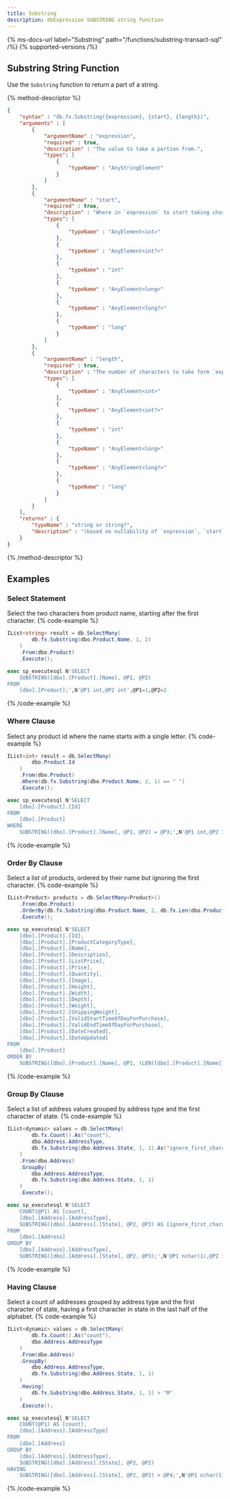 ```yaml
---
title: Substring
description: dbExpression SUBSTRING string function
---
```


{% ms-docs-url label="Substring" path="/functions/substring-transact-sql" /%}
{% supported-versions /%}

## Substring String Function

Use the `Substring` function to return a part of a string.

{% method-descriptor %}
```json
{
    "syntax" : "db.fx.Substring({expression}, {start}, {length})",
    "arguments" : [
        {
            "argumentName" : "expression",
            "required" : true,
            "description" : "The value to take a portion from.",
            "types": [
                { 
                    "typeName" : "AnyStringElement"
                }
            ]
        },
        {
            "argumentName" : "start",
            "required" : true,
            "description" : "Where in `expression` to start taking characters.",
            "types": [
                { 
                    "typeName" : "AnyElement<int>"
                },
                { 
                    "typeName" : "AnyElement<int?>"
                },
                { 
                    "typeName" : "int"
                },
                { 
                    "typeName" : "AnyElement<long>"
                },
                { 
                    "typeName" : "AnyElement<long?>"
                },
                { 
                    "typeName" : "long"
                }
            ]
        },
        {
            "argumentName" : "length",
            "required" : true,
            "description" : "The number of characters to take form `expression`.",
            "types": [
                { 
                    "typeName" : "AnyElement<int>"
                },
                { 
                    "typeName" : "AnyElement<int?>"
                },
                { 
                    "typeName" : "int"
                },
                { 
                    "typeName" : "AnyElement<long>"
                },
                { 
                    "typeName" : "AnyElement<long?>"
                },
                { 
                    "typeName" : "long"
                }
            ]
        }              
    ],
    "returns" : { 
        "typeName" : "string or string?", 
        "description" : "(based on nullability of `expression`, `start`, or `length`)"
    }
}
```
{% /method-descriptor %}

## Examples
### Select Statement
Select the two characters from product name, starting after the first character.
{% code-example %}
```csharp
IList<string> result = db.SelectMany(
        db.fx.Substring(dbo.Product.Name, 1, 2)
    )
    .From(dbo.Product)
    .Execute();
```
```sql
exec sp_executesql N'SELECT
	SUBSTRING([dbo].[Product].[Name], @P1, @P2)
FROM
	[dbo].[Product];',N'@P1 int,@P2 int',@P1=1,@P2=2
```
{% /code-example %}

### Where Clause
Select any product id where the name starts with a single letter.
{% code-example %}
```csharp
IList<int> result = db.SelectMany(
		dbo.Product.Id
	)
	.From(dbo.Product)
	.Where(db.fx.Substring(dbo.Product.Name, 2, 1) == " ")
	.Execute();
```
```sql
exec sp_executesql N'SELECT
	[dbo].[Product].[Id]
FROM
	[dbo].[Product]
WHERE
	SUBSTRING([dbo].[Product].[Name], @P1, @P2) = @P3;',N'@P1 int,@P2 int,@P3 char(1)',@P1=2,@P2=1,@P3=' '
```
{% /code-example %}

### Order By Clause
Select a list of products, ordered by their name but ignoring the first character.
{% code-example %}
```csharp
IList<Product> products = db.SelectMany<Product>()
	.From(dbo.Product)
	.OrderBy(db.fx.Substring(dbo.Product.Name, 2, db.fx.Len(dbo.Product.Name) - 1))
	.Execute();
```
```sql
exec sp_executesql N'SELECT
	[dbo].[Product].[Id],
	[dbo].[Product].[ProductCategoryType],
	[dbo].[Product].[Name],
	[dbo].[Product].[Description],
	[dbo].[Product].[ListPrice],
	[dbo].[Product].[Price],
	[dbo].[Product].[Quantity],
	[dbo].[Product].[Image],
	[dbo].[Product].[Height],
	[dbo].[Product].[Width],
	[dbo].[Product].[Depth],
	[dbo].[Product].[Weight],
	[dbo].[Product].[ShippingWeight],
	[dbo].[Product].[ValidStartTimeOfDayForPurchase],
	[dbo].[Product].[ValidEndTimeOfDayForPurchase],
	[dbo].[Product].[DateCreated],
	[dbo].[Product].[DateUpdated]
FROM
	[dbo].[Product]
ORDER BY
	SUBSTRING([dbo].[Product].[Name], @P1, (LEN([dbo].[Product].[Name]) - @P2)) ASC;',N'@P1 bigint,@P2 int',@P1=2,@P2=1
```
{% /code-example %}

### Group By Clause
Select a list of address values grouped by address type and the first character of state.
{% code-example %}
```csharp
IList<dynamic> values = db.SelectMany(
        db.fx.Count().As("count"),
        dbo.Address.AddressType,
        db.fx.Substring(dbo.Address.State, 1, 1).As("ignore_first_character")
    )
    .From(dbo.Address)
    .GroupBy(
        dbo.Address.AddressType,
        db.fx.Substring(dbo.Address.State, 1, 1)
    )
    .Execute();
```
```sql
exec sp_executesql N'SELECT
	COUNT(@P1) AS [count],
	[dbo].[Address].[AddressType],
	SUBSTRING([dbo].[Address].[State], @P2, @P3) AS [ignore_first_character]
FROM
	[dbo].[Address]
GROUP BY
	[dbo].[Address].[AddressType],
	SUBSTRING([dbo].[Address].[State], @P2, @P3);',N'@P1 nchar(1),@P2 int,@P3 int',@P1=N'*',@P2=1,@P3=1
```
{% /code-example %}

### Having Clause
Select a count of addresses grouped by address type and the first character of state, having a first character in state in the last half of the alphabet.
{% code-example %}
```csharp
IList<dynamic> values = db.SelectMany(
        db.fx.Count().As("count"),
        dbo.Address.AddressType
    )
    .From(dbo.Address)
    .GroupBy(
        dbo.Address.AddressType,
        db.fx.Substring(dbo.Address.State, 1, 1)
    )
    .Having(
        db.fx.Substring(dbo.Address.State, 1, 1) > "M"
    )
    .Execute();
```
```sql
exec sp_executesql N'SELECT
	COUNT(@P1) AS [count],
	[dbo].[Address].[AddressType]
FROM
	[dbo].[Address]
GROUP BY
	[dbo].[Address].[AddressType],
	SUBSTRING([dbo].[Address].[State], @P2, @P2)
HAVING
	SUBSTRING([dbo].[Address].[State], @P2, @P2) > @P4;',N'@P1 nchar(1),@P2 int,@P3 int,@P4 char(1)',@P1=N'*',@P2=1,@P3=1,@P4='M'
```
{% /code-example %}




